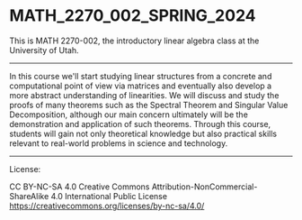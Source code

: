 # MATH_2270_002_SPRING_2024


This is MATH 2270-002, the introductory linear algebra class at the University of Utah. 

---

In this course we'll start studying linear structures from a concrete and computational point of view via matrices and eventually also develop a more abstract understanding of linearities. We will discuss and study the proofs of many theorems such as the Spectral Theorem and Singular Value Decomposition, although our main concern ultimately will be the demonstration and application of such theorems. Through this course, students will gain not only theoretical knowledge but also practical skills relevant to real-world problems in science and technology.

---

License:

CC BY-NC-SA 4.0
Creative Commons Attribution-NonCommercial-ShareAlike 4.0 International Public License
https://creativecommons.org/licenses/by-nc-sa/4.0/
